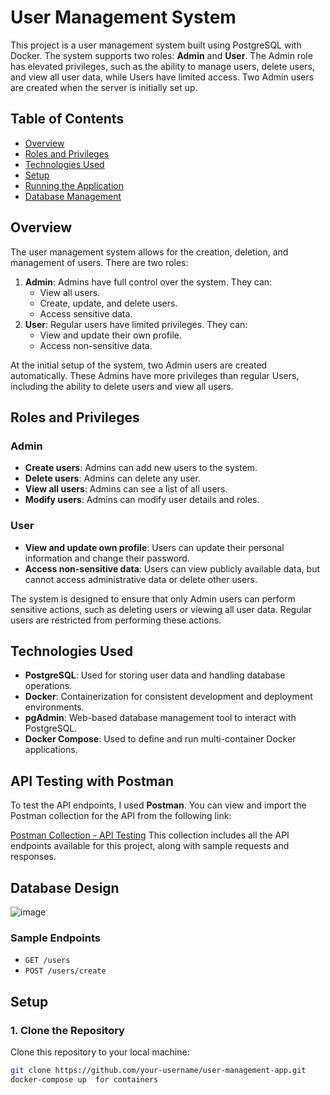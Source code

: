 # User Management System

This project is a user management system built using PostgreSQL with Docker. The system supports two roles: **Admin** and **User**. The Admin role has elevated privileges, such as the ability to manage users, delete users, and view all user data, while Users have limited access. Two Admin users are created when the server is initially set up.

## Table of Contents
- [Overview](#overview)
- [Roles and Privileges](#roles-and-privileges)
- [Technologies Used](#technologies-used)
- [Setup](#setup)
- [Running the Application](#running-the-application)
- [Database Management](#database-management)

## Overview

The user management system allows for the creation, deletion, and management of users. There are two roles:
1. **Admin**: Admins have full control over the system. They can:
   - View all users.
   - Create, update, and delete users.
   - Access sensitive data.
2. **User**: Regular users have limited privileges. They can:
   - View and update their own profile.
   - Access non-sensitive data.

At the initial setup of the system, two Admin users are created automatically. These Admins have more privileges than regular Users, including the ability to delete users and view all users.

## Roles and Privileges

### Admin
- **Create users**: Admins can add new users to the system.
- **Delete users**: Admins can delete any user.
- **View all users**: Admins can see a list of all users.
- **Modify users**: Admins can modify user details and roles.
  
### User
- **View and update own profile**: Users can update their personal information and change their password.
- **Access non-sensitive data**: Users can view publicly available data, but cannot access administrative data or delete other users.

The system is designed to ensure that only Admin users can perform sensitive actions, such as deleting users or viewing all user data. Regular users are restricted from performing these actions.

## Technologies Used

- **PostgreSQL**: Used for storing user data and handling database operations.
- **Docker**: Containerization for consistent development and deployment environments.
- **pgAdmin**: Web-based database management tool to interact with PostgreSQL.
- **Docker Compose**: Used to define and run multi-container Docker applications.

 ## API Testing with Postman

To test the API endpoints, I used **Postman**. You can view and import the Postman collection for the API from the following link:

[Postman Collection - API Testing](https://web.postman.co/documentation/31765464-3076ddf1-8796-474d-8475-03fc4306e595/publish?workspaceId=873661cf-9c8b-43aa-8951-35aad6068032)
This collection includes all the API endpoints available for this project, along with sample requests and responses.

## Database Design
![image](https://github.com/user-attachments/assets/c013875b-c637-4490-b065-ad181b91d916)

### Sample Endpoints
- `GET /users`
- `POST /users/create`





## Setup

### 1. Clone the Repository
Clone this repository to your local machine:
```bash
git clone https://github.com/your-username/user-management-app.git
docker-compose up  for containers

